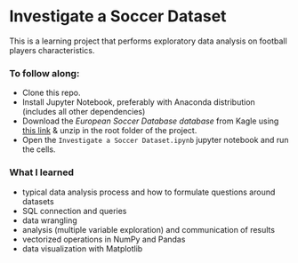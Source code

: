 # Investigate a Soccer Dataset
This is a learning project that performs exploratory data analysis on football players characteristics. 

### To follow along:

* Clone this repo.
* Install Jupyter Notebook, preferably with Anaconda distribution (includes all other dependencies)
* Download the *European Soccer Database database* from Kagle using [this link](https://www.kaggle.com/hugomathien/soccer/data) & unzip in the root folder of the project.
* Open the `Investigate a Soccer Dataset.ipynb` jupyter notebook and run the cells.

### What I learned

* typical data analysis process and how to formulate questions around datasets
* SQL connection and queries
* data wrangling
* analysis (multiple variable exploration) and communication of results
* vectorized operations in NumPy and Pandas
* data visualization with Matplotlib 
